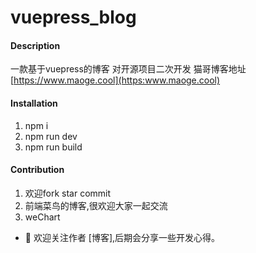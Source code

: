 # vuepress_blog

#### Description
一款基于vuepress的博客
对开源项目二次开发
猫哥博客地址 [https://www.maoge.cool](https:www.maoge.cool)

#### Installation

1.  npm i
2.  npm run dev
3.  npm run build

#### Contribution

1.  欢迎fork star commit 
2.  前端菜鸟的博客,很欢迎大家一起交流
3.  weChart 
- 🍓 欢迎关注作者 [博客],后期会分享一些开发心得。

